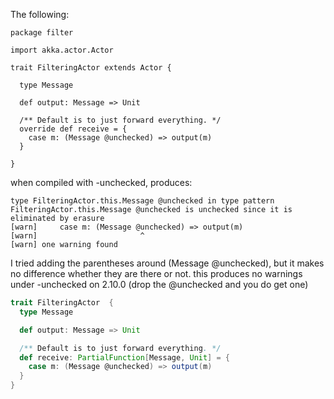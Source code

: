 The following:

```
package filter

import akka.actor.Actor

trait FilteringActor extends Actor {
  
  type Message
  
  def output: Message => Unit
  
  /** Default is to just forward everything. */
  override def receive = {
    case m: (Message @unchecked) => output(m)
  }

}
```

when compiled with -unchecked, produces:

```
type FilteringActor.this.Message @unchecked in type pattern FilteringActor.this.Message @unchecked is unchecked since it is eliminated by erasure
[warn]     case m: (Message @unchecked) => output(m)
[warn]                       ^
[warn] one warning found
```

I tried adding the parentheses around (Message @unchecked), but it makes no difference whether they are there or not.
this produces no warnings under -unchecked on 2.10.0  (drop the @unchecked and you do get one)

```scala
trait FilteringActor  {
  type Message

  def output: Message => Unit

  /** Default is to just forward everything. */
  def receive: PartialFunction[Message, Unit] = {
    case m: (Message @unchecked) => output(m)
  }
}
```
